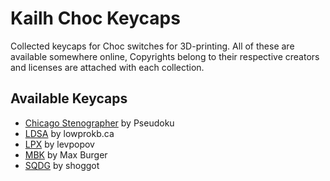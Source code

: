 # Kailh Choc Keycaps

Collected keycaps for Choc switches for 3D-printing. All of these are available
somewhere online, Copyrights belong to their respective creators and licenses
are attached with each collection.

## Available Keycaps

- [Chicago Stenographer](Chicago/) by Pseudoku
- [LDSA](LDSA/) by lowprokb.ca
- [LPX](https://github.com/levpopov/LPX/tree/main) by levpopov
- [MBK](MBK/) by Max Burger
- [SQDG](SQDG/) by shoggot
